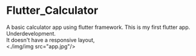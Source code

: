 # Flutter_Calculator
A basic calculator app using flutter framework.
This is my first flutter app.</br> 
Underdevelopment.</br>
It doesn't have a responsive layout,</br>
<./img/img src="app.jpg"/>
